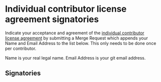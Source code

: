 # Individual contributor license agreement signatories

Indicate your acceptance and agreement of the [individual contributor license agreement](individual_contributor_license_agreement.md) by submitting a Merge Request which appends your Name and Email Address to the list below. This only needs to be done once per contributor.

Name is your real legal name. Email Address is your git email address.

## Signatories

